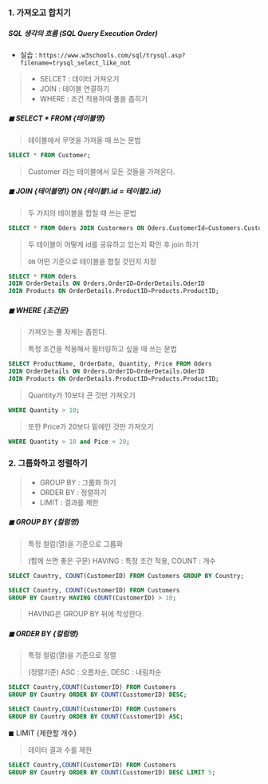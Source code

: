 ### 1. 가져오고 합치기 

##### SQL 생각의 흐름 (SQL Query Execution Order)

* 실습 : `https://www.w3schools.com/sql/trysql.asp?filename=trysql_select_like_not`

> * SELCET : 데이터 가져오기 
> * JOIN : 테이블 연결하기 
> * WHERE : 조건 적용하여 풀을 좁히기 

##### ◼ SELECT * FROM {테이블명}

> 테이블에서 무엇을 가져올 때 쓰는 문법 

```SQL
SELECT * FROM Customer;
```

> Customer 라는 테이블에서 모든 것들을 가져온다. 



##### ◼ JOIN {테이블명1} ON {테이블1.id = 테이블2.id}

> 두 가지의 테이블을 합칠 때 쓰는 문법

```sql
SELECT * FROM Oders JOIN Custormers ON Oders.CustomerId=Customers.CustoerId;
```

> 두 테이블이 어떻게 id를 공유하고 있는지 확인 후 join 하기 
>
> `ON` 어떤 기준으로 테이블을 합칠 것인지 지정 

```sql
SELECT * FROM Oders
JOIN OrderDetails ON Orders.OrderID=OrderDetails.OderID
JOIN Products ON OrderDetails.ProductID=Products.ProductID;
```



##### ◼ WHERE {조건문}

> 가져오는 풀 자체는 좁힌다. 
>
> 특정 조건을 적용해서 필터링하고 싶을 때 쓰는 문법 

```SQL
SELECT ProductName, OrderDate, Quantity, Price FROM Oders
JOIN OrderDetails ON Orders.OrderID=OrderDetails.OderID
JOIN Products ON OrderDetails.ProductID=Products.ProductID;
```

> Quantity가 10보다 큰 것만 가져오기 

```sql
WHERE Quantity > 10;
```

> 또한 Price가 20보다 밑에인 것만 가져오기 

```sql
WHERE Quantity > 10 and Pice < 20;
```



### 2. 그룹화하고 정렬하기 

> * GROUP BY : 그룹화 하기 
> * ORDER BY : 정렬하기 
> * LIMIT : 결과를 제한 



##### ◼ GROUP BY {컬럼명}

> 특정 컬럼(열)을 기준으로 그룹화 
>
> (함께 쓰면 좋은 구문) HAVING : 특정 조건 적용, COUNT : 개수

```SQL
SELECT Country, COUNT(CustomerID) FROM Customers GROUP BY Country;
```

```sql
SELECT Country, COUNT(CustomerID) FROM Customers 
GROUP BY Country HAVING COUNT(CustomerID) > 10;
```

> HAVING은 GROUP BY 뒤에 작성한다. 



##### ◼ ORDER BY {컬럼명}

> 특정 컬럼(열)을 기준으로 정렬 
>
> (정렬기준) ASC : 오름차순, DESC : 내림차순

```SQL
SELECT Country,COUNT(CustomerID) FROM Customers
GROUP BY Country ORDER BY COUNT(CusstomerID) DESC;
```

```SQL
SELECT Country,COUNT(CustomerID) FROM Customers
GROUP BY Country ORDER BY COUNT(CusstomerID) ASC;
```



◼ LIMIT {제한할 개수}

> 데이터 결과 수를 제한 

```SQL
SELECT Country,COUNT(CustomerID) FROM Customers
GROUP BY Country ORDER BY COUNT(CusstomerID) DESC LIMIT 5;
```



